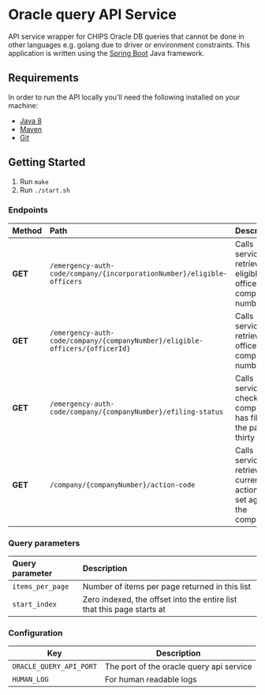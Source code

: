 # Oracle query API Service
API service wrapper for CHIPS Oracle DB queries that cannot be done in other languages e.g. golang due to driver or environment constraints. This application is written using the [Spring Boot](http://projects.spring.io/spring-boot/) Java framework.

## Requirements
In order to run the API locally you'll need the following installed on your machine:

- [Java 8](http://www.oracle.com/technetwork/java/javase/downloads/jdk8-downloads-2133151.html)
- [Maven](https://maven.apache.org/download.cgi)
- [Git](https://git-scm.com/downloads)

## Getting Started
1. Run `make`
2. Run `./start.sh`

### Endpoints

Method    | Path                                                                         | Description
:---------|:-----------------------------------------------------------------------------|:-----------
**GET**   | `/emergency-auth-code/company/{incorporationNumber}/eligible-officers`       | Calls service to retrieve eligible officers for company number
**GET**   | `/emergency-auth-code/company/{companyNumber}/eligible-officers/{officerId}` | Calls service to retrieve officer for company number
**GET**   | `/emergency-auth-code/company/{companyNumber}/efiling-status`                | Calls service to check if company has filed in the past thirty days
**GET**   | `/company/{companyNumber}/action-code`                                       | Calls service to retrieve the current action code set against the company

### Query parameters
Query parameter  | Description
:----------------|:-----------
`items_per_page` | Number of items per page returned in this list
`start_index`    | Zero indexed, the offset into the entire list that this page starts at


### Configuration

Key                | Description
-------------------|------------------------------------
`ORACLE_QUERY_API_PORT`|The port of the oracle query api service
`HUMAN_LOG`            |For human readable logs